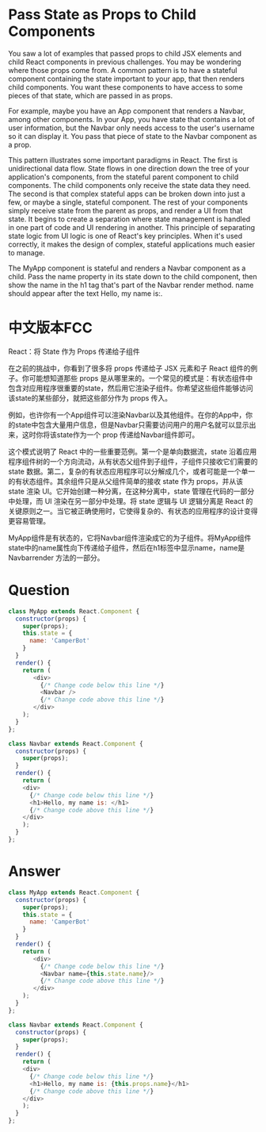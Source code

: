 # Pass State as Props to Child Components

You saw a lot of examples that passed props to child JSX elements and child React components in previous challenges. You may be wondering where those props come from. A common pattern is to have a stateful component containing the state important to your app, that then renders child components. You want these components to have access to some pieces of that state, which are passed in as props.

For example, maybe you have an App component that renders a Navbar, among other components. In your App, you have state that contains a lot of user information, but the Navbar only needs access to the user's username so it can display it. You pass that piece of state to the Navbar component as a prop.

This pattern illustrates some important paradigms in React. The first is unidirectional data flow. State flows in one direction down the tree of your application's components, from the stateful parent component to child components. The child components only receive the state data they need. The second is that complex stateful apps can be broken down into just a few, or maybe a single, stateful component. The rest of your components simply receive state from the parent as props, and render a UI from that state. It begins to create a separation where state management is handled in one part of code and UI rendering in another. This principle of separating state logic from UI logic is one of React's key principles. When it's used correctly, it makes the design of complex, stateful applications much easier to manage.

The MyApp component is stateful and renders a Navbar component as a child. Pass the name property in its state down to the child component, then show the name in the h1 tag that's part of the Navbar render method. name should appear after the text Hello, my name is:.
 


# 中文版本FCC
React：将 State 作为 Props 传递给子组件

在之前的挑战中，你看到了很多将 props 传递给子 JSX 元素和子 React 组件的例子。你可能想知道那些 props 是从哪里来的。一个常见的模式是：有状态组件中包含对应用程序很重要的state，然后用它渲染子组件。你希望这些组件能够访问该state的某些部分，就把这些部分作为 props 传入。

例如，也许你有一个App组件可以渲染Navbar以及其他组件。在你的App中，你的state中包含大量用户信息，但是Navbar只需要访问用户的用户名就可以显示出来，这时你将该state作为一个 prop 传递给Navbar组件即可。

这个模式说明了 React 中的一些重要范例。第一个是单向数据流，state 沿着应用程序组件树的一个方向流动，从有状态父组件到子组件，子组件只接收它们需要的 state 数据。第二，复杂的有状态应用程序可以分解成几个，或者可能是一个单一的有状态组件。其余组件只是从父组件简单的接收 state 作为 props，并从该 state 渲染 UI。它开始创建一种分离，在这种分离中，state 管理在代码的一部分中处理，而 UI 渲染在另一部分中处理。将 state 逻辑与 UI 逻辑分离是 React 的关键原则之一。当它被正确使用时，它使得复杂的、有状态的应用程序的设计变得更容易管理。

MyApp组件是有状态的，它将Navbar组件渲染成它的为子组件。将MyApp组件state中的name属性向下传递给子组件，然后在h1标签中显示name，name是Navbarrender 方法的一部分。


# Question
```js
class MyApp extends React.Component {
  constructor(props) {
    super(props);
    this.state = {
      name: 'CamperBot'
    }
  }
  render() {
    return (
       <div>
         {/* Change code below this line */}
         <Navbar />
         {/* Change code above this line */}
       </div>
    );
  }
};

class Navbar extends React.Component {
  constructor(props) {
    super(props);
  }
  render() {
    return (
    <div>
      {/* Change code below this line */}
      <h1>Hello, my name is: </h1>
      {/* Change code above this line */}
    </div>
    );
  }
};
```


# Answer
```js
class MyApp extends React.Component {
  constructor(props) {
    super(props);
    this.state = {
      name: 'CamperBot'
    }
  }
  render() {
    return (
       <div>
         {/* Change code below this line */}
         <Navbar name={this.state.name}/>
         {/* Change code above this line */}
       </div>
    );
  }
};

class Navbar extends React.Component {
  constructor(props) {
    super(props);
  }
  render() {
    return (
    <div>
      {/* Change code below this line */}
      <h1>Hello, my name is: {this.props.name}</h1>
      {/* Change code above this line */}
    </div>
    );
  }
};
```
